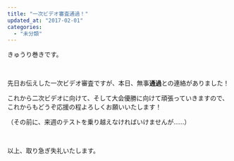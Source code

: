 ```yaml
---
title: "一次ビデオ審査通過！"
updated_at: "2017-02-01"
categories: 
  - "未分類"
---
```


きゅうり巻きです。

 

先日お伝えした一次ビデオ審査ですが、本日、無事**通過**との連絡がありました！

これから二次ビデオに向けて、そして大会優勝に向けて頑張っていきますので、これからもどうぞ応援の程よろしくお願いいたします！

（その前に、来週のテストを乗り越えなければいけませんが……）

 

以上、取り急ぎ失礼いたします。
